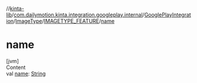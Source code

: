 //[kinta-lib](../../../../../index.md)/[com.dailymotion.kinta.integration.googleplay.internal](../../../index.md)/[GooglePlayIntegration](../../index.md)/[ImageType](../index.md)/[IMAGETYPE_FEATURE](index.md)/[name](name.md)



# name  
[jvm]  
Content  
val [name](name.md): [String](https://kotlinlang.org/api/latest/jvm/stdlib/kotlin/-string/index.html)  




